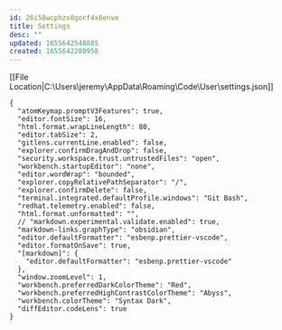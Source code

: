 ```yaml
---
id: 26i58wcphzx0gorf4x8enve
title: Settings
desc: ""
updated: 1655642548885
created: 1655642280958
---
```


[[File Location|C:\Users\jeremy\AppData\Roaming\Code\User\settings.json]]

    {
      "atomKeymap.promptV3Features": true,
      "editor.fontSize": 16,
      "html.format.wrapLineLength": 80,
      "editor.tabSize": 2,
      "gitlens.currentLine.enabled": false,
      "explorer.confirmDragAndDrop": false,
      "security.workspace.trust.untrustedFiles": "open",
      "workbench.startupEditor": "none",
      "editor.wordWrap": "bounded",
      "explorer.copyRelativePathSeparator": "/",
      "explorer.confirmDelete": false,
      "terminal.integrated.defaultProfile.windows": "Git Bash",
      "redhat.telemetry.enabled": false,
      "html.format.unformatted": "",
      // "markdown.experimental.validate.enabled": true,
      "markdown-links.graphType": "obsidian",
      "editor.defaultFormatter": "esbenp.prettier-vscode",
      "editor.formatOnSave": true,
      "[markdown]": {
        "editor.defaultFormatter": "esbenp.prettier-vscode"
      },
      "window.zoomLevel": 1,
      "workbench.preferredDarkColorTheme": "Red",
      "workbench.preferredHighContrastColorTheme": "Abyss",
      "workbench.colorTheme": "Syntax Dark",
      "diffEditor.codeLens": true
    }
